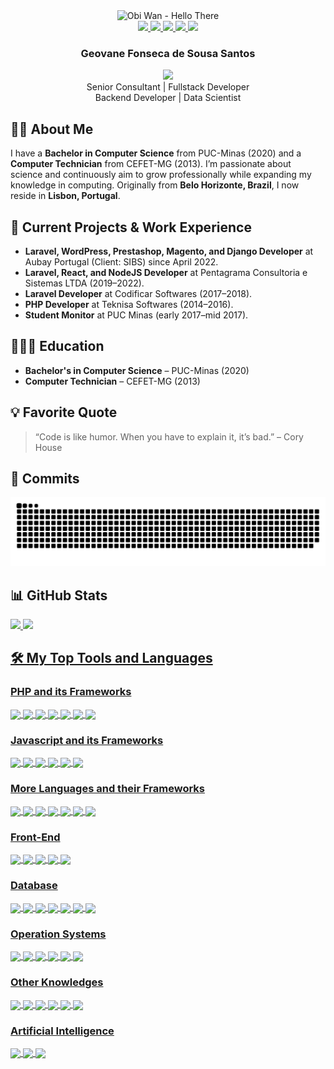 <div align="center">
    <img src="https://media.giphy.com/media/hUEnpmgX9LyzZfK2xV/giphy.gif" alt="Obi Wan - Hello There" height="150" width="330"/>
</div>
<div align="center">
    <a href = "mailto:geovanefss@gmail.com">
        <img src="https://img.shields.io/badge/Gmail-%23DB4437?style=flat&logo=gmail&logoColor=white">
    </a>
    <a href="https://www.facebook.com/geovanefss">
        <img src="https://img.shields.io/badge/Facebook-%234267B2?style=flat&logo=facebook&logoColor=white">
    </a>
    <a href="https://instagram.com/geovanefonsecass">
        <img src="https://img.shields.io/badge/Instagram-%23E4405F?style=flat&logo=instagram&logoColor=white">
    </a>
    <a href="https://www.linkedin.com/in/geovane-fonseca-51406110b/">
        <img src="https://img.shields.io/badge/LinkedIn-%230077B5?style=flat&logo=linkedin&logoColor=white">
    </a>
    <a href="https://x.com/GeovaneF55">
        <img src="https://img.shields.io/badge/Twitter-100000?style=flat&logo=x&logoColor=white">
    </a>
</div>

<div align="center">
  <h3 align="center">Geovane Fonseca de Sousa Santos</h3>
  <p align="center">
    <b>
        <a href="https://github.com/GeovaneF55">
            <img src="https://img.shields.io/badge/GeovaneF55-100000?style=flat&logo=github&logoColor=white">
        </a>
    </b>
    <br/>
    Senior Consultant | Fullstack Developer
    <br/>
    Backend Developer | Data Scientist
  </p>
</div>

## 🧔🏻 About Me

I have a **Bachelor in Computer Science** from PUC-Minas (2020) and a **Computer Technician** from CEFET-MG (2013). I’m passionate about science and continuously aim to grow professionally while expanding my knowledge in computing. Originally from **Belo Horizonte, Brazil**, I now reside in **Lisbon, Portugal**.

## 🚀 Current Projects & Work Experience

- **Laravel, WordPress, Prestashop, Magento, and Django Developer** at Aubay Portugal (Client: SIBS) since April 2022.
- **Laravel, React, and NodeJS Developer** at Pentagrama Consultoria e Sistemas LTDA (2019–2022).
- **Laravel Developer** at Codificar Softwares (2017–2018).
- **PHP Developer** at Teknisa Softwares (2014–2016).
- **Student Monitor** at PUC Minas (early 2017–mid 2017).

## 👨🏻‍🎓 Education  
- **Bachelor's in Computer Science** – PUC-Minas (2020)
- **Computer Technician** – CEFET-MG (2013)

## 💡 Favorite Quote

> “Code is like humor. When you have to explain it, it’s bad.” – Cory House

## 🐍 Commits

<picture>
  <source media="(prefers-color-scheme: dark)" srcset="https://github.com/GeovaneF55/GeovaneF55/blob/output/github-snake-dark.svg" />
  <source media="(prefers-color-scheme: light)" srcset="https://github.com/GeovaneF55/GeovaneF55/blob/output/github-snake.svg" />
  <img alt="github-snake" src="https://github.com/GeovaneF55/GeovaneF55/blob/output/github-snake.svg" />
</picture>

## 📊 GitHub Stats

<a href="https://github.com/geovanef55">
<img height="180em" src="https://github-readme-stats.vercel.app/api?username=geovanef55&show_icons=true&hide=issues,contribs&count_private=true&theme=tokyonight"/>
<img height="180em" src="https://github-readme-stats.vercel.app/api/top-langs/?username=geovanef55&layout=compact&langs_count=8&theme=tokyonight&exclude_repo=pucminas,tcc_twitter&hide=jupyter%20notebook,gherkin,twig,smarty,scss"/>
    
## 🛠 My Top Tools and Languages
<!-- https://shields.io/ -->
<!-- https://simpleicons.org/ -->
<!-- https://custom-icon-badges.demolab.com/ -->

### PHP and its Frameworks

<div style="display: inline_block">
    <img align="center" src="https://img.shields.io/badge/PHP-777BB4?style=flat&logo=php&logoColor=white">
    <img align="center" src="https://img.shields.io/badge/Laravel-F55247?style=flat&logo=laravel&logoColor=white">
    <img align="center" src="https://img.shields.io/badge/Symfony-%23000000?style=flat&logo=symfony&logoColor=white">
    <img align="center" src="https://img.shields.io/badge/WordPress-21759B?style=flat&logo=wordpress&logoColor=white">
    <img align="center" src="https://img.shields.io/badge/WooCommerce-96588A?style=flat&logo=woo&logoColor=white">
    <img align="center" src="https://img.shields.io/badge/PrestaShop-231F20?style=flat&logo=prestashop&logoColor=white">
    <img align="center" src="https://img.shields.io/badge/Magento-F46B33?style=flat&logo=magento&logoColor=white">
</div>

### Javascript and its Frameworks

<div style="display: inline_block">
    <img align="center" src="https://img.shields.io/badge/JavaScript-%23F7DF1E?style=flat&logo=javascript&logoColor=black">
    <img align="center" src="https://img.shields.io/badge/TypeScript-007ACC?style=flat&logo=typescript&logoColor=white">
    <img align="center" src="https://img.shields.io/badge/jQuery-%230769AD?style=flat&logo=jquery&logoColor=white">
    <img align="center" src="https://img.shields.io/badge/Vuejs-%2335495e.svg?style=flat&logo=vuedotjs&logoColor=white">
    <img align="center" src="https://img.shields.io/badge/Node.js-%23339933?style=flat&logo=nodedotjs&logoColor=white">
    <img align="center" src="https://img.shields.io/badge/React-%2361DAFB?style=flat&logo=react&logoColor=black">
</div>

### More Languages and their Frameworks

<div style="display: inline_block">
    <img align="center" src="https://img.shields.io/badge/Python-%233776AB?style=flat&logo=python&logoColor=white">
    <img align="center" src="https://img.shields.io/badge/Django-%23092E20?style=flat&logo=django&logoColor=white">
    <img align="center" src="https://img.shields.io/badge/Java-%23ED8B00?style=flat&logo=openjdk&logoColor=white">
    <img align="center" src="https://img.shields.io/badge/C++-%2300599C?style=flat&logo=cplusplus&logoColor=white">
    <img align="center" src="https://img.shields.io/badge/Scratch-4D97FF?style=flat&logo=scratch&logoColor=white">
    <img align="center" src="https://img.shields.io/badge/Swift-%23FA7343?style=flat&logo=swift&logoColor=white">
    <img align="center" src="https://img.shields.io/badge/Go-00ADD8?style=flat&logo=go&logoColor=white">
</div>

### Front-End

<div style="display: inline_block">
    <img align="center" src="https://img.shields.io/badge/HTML5-%23E34F26?style=flat&logo=html5&logoColor=white">
    <img align="center" src="https://img.shields.io/badge/CSS3-%231572B6?style=flat&logo=css3&logoColor=white">
    <img align="center" src="https://img.shields.io/badge/Bootstrap-%23563D7C?style=flat&logo=bootstrap&logoColor=white">
    <img align="center" src="https://img.shields.io/badge/Tailwind%20CSS-%2306B6D4?style=flat&logo=tailwindcss&logoColor=white">
    <img align="center" src="https://img.shields.io/badge/Sass-000?style=flat&logo=sass&logoColor=white">
</div>

### Database

<div style="display: inline_block">
    <img align="center" src="https://img.shields.io/badge/MySQL-%234479A1?style=flat&logo=mysql&logoColor=white">
    <img align="center" src="https://img.shields.io/badge/MariaDB-003545?style=flat&logo=mariadb&logoColor=white">
    <img align="center" src="https://img.shields.io/badge/Oracle-F80000?style=flat&logo=oracle&logoColor=white">
    <img align="center" src="https://img.shields.io/badge/SQLite-000?style=flat&logo=sqlite&logoColor=white">
    <img align="center" src="https://img.shields.io/badge/PostgreSQL-000?style=flat&logo=postgresql&logoColor=white">
    <img align="center" src="https://img.shields.io/badge/MongoDB-%2347A248?style=flat&logo=mongodb&logoColor=white">
    <img align="center" src="https://img.shields.io/badge/Firebase-000?style=flat&logo=firebase&logoColor=white">
</div>

### Operation Systems

<div style="display: inline_block">
    <img align="center" src="https://img.shields.io/badge/Linux-%23FCC624?style=flat&logo=linux&logoColor=black">
    <img align="center" src="https://img.shields.io/badge/Ubuntu-35495E?style=flat&logo=ubuntu&logoColor=white">
    <img align="center" src="https://img.shields.io/badge/Mac%20OS-000000?style=flat&logo=apple&logoColor=white">
    <img align="center" src="https://custom-icon-badges.demolab.com/badge/Windows-0078D6?logo=windows11&logoColor=white">
    <img align="center" src="https://img.shields.io/badge/iOS-000000?style=flat&logo=apple&logoColor=white">
    <img align="center" src="https://img.shields.io/badge/Android-3DDC84?style=flat&logo=android&logoColor=white">
</div>

### Other Knowledges

<div style="display: inline_block">
    <img align="center" src="https://img.shields.io/badge/Docker-%232496ED?style=flat&logo=docker&logoColor=white">
    <img align="center" src="https://custom-icon-badges.demolab.com/badge/Visual%20Studio%20Code-0078d7.svg?logo=vsc&logoColor=white">
    <img align="center" src="https://img.shields.io/badge/Git-F05032?style=flat&logo=git&logoColor=white">
    <img align="center" src="https://img.shields.io/badge/Markdown-000?style=flat&logo=markdown&logoColor=white">
    <img align="center" src="https://img.shields.io/badge/Jupyter-%23F37626?style=flat&logo=jupyter&logoColor=white">
    <img align="center" src="https://img.shields.io/badge/Arduino-%2300979D?style=flat&logo=arduino&logoColor=white">
</div>

### Artificial Intelligence

<div style="display: inline_block">
    <img align="center" src="https://img.shields.io/badge/ChatGPT-74aa9c?style=flat&logo=openai&logoColor=white">
    <img align="center" src="https://img.shields.io/badge/GitHub%20Copilot-000?style=flat&logo=githubcopilot&logoColor=white">
    <img align="center" src="https://img.shields.io/badge/Google%20Gemini-886FBF?style=flat&logo=googlegemini&logoColor=white">
</div>
